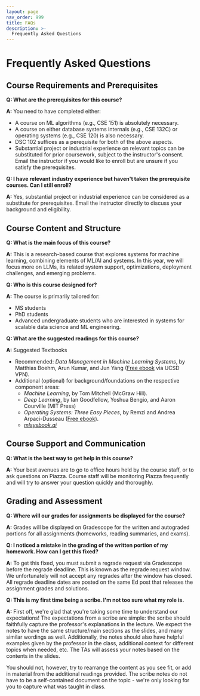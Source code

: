 ```yaml
---
layout: page
nav_order: 999
title: FAQs
description: >-
  Frequently Asked Questions
---
```


# Frequently Asked Questions

## Course Requirements and Prerequisites

**Q: What are the prerequisites for this course?**

**A:** You need to have completed either:

 - A course on ML algorithms (e.g., CSE 151) is absolutely necessary.
 - A course on either database systems internals (e.g., CSE 132C) or operating systems (e.g., CSE 120) is also necessary.
 - DSC 102 suffices as a perequisite for both of the above aspects.
 - Substantial project or industrial experience on relevant topics can be substituted for prior coursework, subject to the instructor's consent. Email the instructor if you would like to enroll but are unsure if you satisfy the prerequisites.

**Q: I have relevant industry experience but haven't taken the prerequisite courses. Can I still enroll?**

**A:** Yes, substantial project or industrial experience can be considered as a substitute for prerequisites. Email the instructor directly to discuss your background and eligibility.

## Course Content and Structure

**Q: What is the main focus of this course?**

**A:** This is a research-based course that explores systems for machine learning, combining elements of ML/AI and systems. In this year, we will focus more on LLMs, its related system support, optimizations, deployment challenges, and emerging problems.

**Q: Who is this course designed for?**

**A:** The course is primarily tailored for:

 - MS students
 - PhD students
 - Advanced undergraduate students who are interested in systems for scalable data science and ML engineering.
  
**Q: What are the suggested readings for this course?**

**A:** Suggested Textbooks

 - Recommended: *Data Management in Machine Learning Systems*, by Matthias Boehm, Arun Kumar, and Jun Yang ([Free ebook](https://www.morganclaypool.com/doi/10.2200/S00895ED1V01Y201901DTM057) via UCSD VPN).
 - Additional (optional) for background/foundations on the respective component areas:
   - *Machine Learning*, by Tom Mitchell (McGraw Hill).
   - *Deep Learning*, by Ian Goodfellow, Yoshua Bengio, and Aaron Courville (MIT Press)
   - *Operating Systems: Three Easy Pieces*, by Remzi and Andrea Arpaci-Dusseau ([Free ebook](https://pages.cs.wisc.edu/~remzi/OSTEP/)).
   - [*mlsysbook.ai*](https://mlsysbook.ai/)

## Course Support and Communication

**Q: What is the best way to get help in this course?**

**A:** Your best avenues are to go to office hours held by the course staff, or to ask questions on Piazza. Course staff will be monitoring Piazza frequently and will try to answer your question quickly and thoroughly.

## Grading and Assessment

**Q: Where will our grades for assignments be displayed for the course?**

**A:** Grades will be displayed on Gradescope for the written and autograded portions for all assignments (homeworks, reading summaries, and exams).

**Q: I noticed a mistake in the grading of the written portion of my homework. How can I get this fixed?**

**A:** To get this fixed, you must submit a regrade request via Gradescope before the regrade deadline. This is known as the regrade request window. We unfortunately will not accept any regrades after the window has closed. All regrade deadline dates are posted on the same Ed post that releases the assignment grades and solutions.

**Q: This is my first time being a scribe. I'm not too sure what my role is.**

**A:**  First off, we're glad that you're taking some time to understand our expectations! The expectations from a scribe are simple: the scribe should faithfully capture the professor's explanations in the lecture. We expect the notes to have the same structure/main sections as the slides, and many similar wordings as well. Additionally, the notes should also have helpful examples given by the professor in the class, additional context for different topics when needed, etc. The TAs will assess your notes based on the contents in the slides.

You should not, however, try to rearrange the content as you see fit, or add in material from the additional readings provided. The scribe notes do not have to be a self-contained document on the topic - we're only looking for you to capture what was taught in class.

<script src="../assets/darkmode.js"></script>
<script>
  window.addEventListener("DOMContentLoaded", (event) => {
    onLoad();
});
</script>

